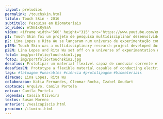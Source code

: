 ```yaml
---
layout: preludios
permalink: /touchskin.html
titulo: Touch Skin - 2016
subtitulo: Pesquisa em Biomateriais
id_video: etNm1xRy9aA
video: <iframe width="560" height="315" src="https://www.youtube.com/embed/etNm1xRy9aA" frameborder="0" allow="accelerometer; autoplay; encrypted-media; gyroscope; picture-in-picture" allowfullscreen></iframe>
p1: Touch Skin foi um projeto de pesquisa multidisciplinar desenvolvido durante uma residência no Media Lab da Universidade Federal de Goiás em 2016. O projeto teve por objetivo o desenvolvimento de uma tatuagem temporária condutiva e representa a exploração de novas possibilidades de inovação no encontro entre ciência e arte, podendo ser aplicado no universo dos wearables (tecnologias vestíveis).
p2: Lina Lopes e Rita Wu se lançaram num universo de experimentação com diversos materiais para buscar desenvolver um produto inédito. Ambas com background de arte e tecnologia, adentraram um mundo que geralmente é restrito a cientistas. O resultado não poderia ser outro, o desenvolvimento de um produto inusitado. Em uma jornada de muitos testes com carvão, goma arábica, nankin e diversas outras substâncias, conheceram a Dra. Kátia Fernandes que havia desenvolvido um biogel à base de caju. A combinação deste biogel com grafita foi a base do protótipo final, que era capaz de conduzir corrente quando tocado e acender um LED. O projeto foi a semente da construção em 2018 do BioLiloLab, um laboratório de biohacking e bioprototipagem no LILO.ZONE.
p1EN: Touch Skin was a multidisciplinary research project developed during a residency at the Media Lab of the Federal University of Goiás in 2016. The project aimed to develop a conductive temporary tattoo and represents the exploration of new possibilities for innovation in the meeting between science and art. and can be applied in the universe of wearables.
p2EN: Lina Lopes and Rita Wu set off on a universe of experimentation with various materials to seek to develop an unprecedented product. Both art and technology backgrounds have entered a world that is generally restricted to scientists. The result could not be otherwise, the development of an unusual product. On a journey of many trials with charcoal, gum arabic, nankin and several other substances, they met Dr. Kátia Fernandes who had developed a cashew-based biogel. The combination of this biogel with graphite was the basis of the final prototype, which was able to conduct current when touched and light an LED. The project was the seed of the 2018 construction of BioLiloLab, a biohacking and bioprototyping laboratory at LILO.ZONE.
foto1: img/portfolio/touchskin1.jpg
foto2: img/portfolio/touchskin2.jpg
desafios: Prototipar um material flexível capaz de conduzir corrente elétrica; encontrar um material base para fixar a tatuagem; integrar o material com um LED.
desafiosEN: Prototype a flexible material capable of conducting electrical current; find a base material to attach the tattoo to; integrate the material with an LED.
tags: #tatuagem #wearables #ciência #prototipagem #biomateriais
direcao: Lina Lopes, Rita Wu
colaboracao: Katia Fernandes, Cleomar Rocha, Izabel Goudart
captacao: Arquivo, Camila Portela
edicao: Camila Portela
legendas: Cassia Oliveira
textos: Susan Moreno
anterior: /vesicapiscis.html
proximo: /ilumini.html
---
```

